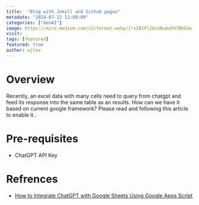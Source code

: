 ```yaml
---
title:  "Blog with Jekyll and Github pages"
metadate: "2024-07-12 12:00:00"
categories: ["GenAI"]
image: https://miro.medium.com/v2/format:webp/1*xIBJPl26sSNuAxPd7BKG3w.jpeg
visit:
tags: [featured]
featured: true
author: wjlee
---
```


# Overview

Recently, an excel data with many cells need to query from chatgpt and feed its response into the same table as an results. How can we have it based on current google framework? Please read and following this article to enable it..

# Pre-requisites
* ChatGPT API Key

# Refrences
* [How to Integrate ChatGPT with Google Sheets Using Google Apps Script](freecodecamp.org/news/create-chat-gpt-formulas-in-google-sheets/)